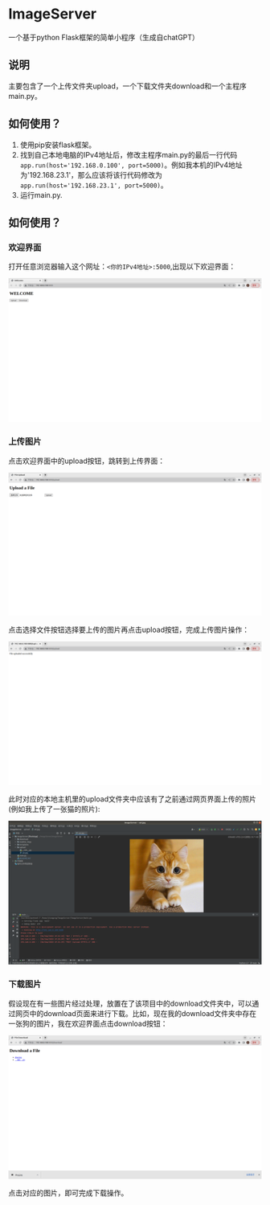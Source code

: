 # ImageServer
一个基于python Flask框架的简单小程序（生成自chatGPT）

## 说明

主要包含了一个上传文件夹upload，一个下载文件夹download和一个主程序main.py。

## 如何使用？

1. 使用pip安装flask框架。
2. 找到自己本地电脑的IPv4地址后，修改主程序main.py的最后一行代码`app.run(host='192.168.0.100', port=5000)`。例如我本机的IPv4地址为'192.168.23.1'，那么应该将该行代码修改为``app.run(host='192.168.23.1', port=5000)``。
3. 运行main.py.

## 如何使用？

### 欢迎界面

打开任意浏览器输入这个网址：`<你的IPv4地址>:5000`,出现以下欢迎界面：

![](https://github.com/hljmssjg/ImageServer/blob/main/readme_imgs/welcome.png)

### 上传图片

点击欢迎界面中的upload按钮，跳转到上传界面：

![](https://github.com/hljmssjg/ImageServer/blob/main/readme_imgs/upload1.png)

点击选择文件按钮选择要上传的图片再点击upload按钮，完成上传图片操作：

![](https://github.com/hljmssjg/ImageServer/blob/main/readme_imgs/upload2.png)

此时对应的本地主机里的upload文件夹中应该有了之前通过网页界面上传的照片(例如我上传了一张猫的照片):

![](https://github.com/hljmssjg/ImageServer/blob/main/readme_imgs/upload3.png)

### 下载图片

假设现在有一些图片经过处理，放置在了该项目中的download文件夹中，可以通过网页中的download页面来进行下载。比如，现在我的download文件夹中存在一张狗的图片，我在欢迎界面点击download按钮：

![](https://github.com/hljmssjg/ImageServer/blob/main/readme_imgs/download.png)

点击对应的图片，即可完成下载操作。

